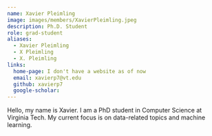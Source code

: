 ```yaml
---
name: Xavier Pleimling
image: images/members/XavierPleimling.jpeg
description: Ph.D. Student
role: grad-student
aliases:
  - Xavier Pleimling
  - X Pleimling
  - X. Pleimling
links:
  home-page: I don't have a website as of now
  email: xavierp7@vt.edu
  github: xavierp7
  google-scholar: 
---
```


Hello, my name is Xavier.  I am a PhD student in Computer Science at Virginia Tech.  My current focus is on data-related topics and machine learning.